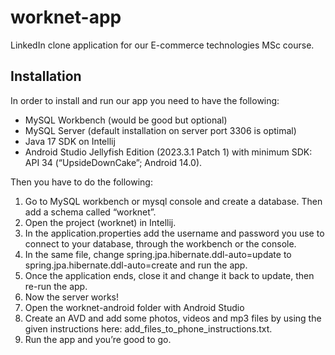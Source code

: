 # worknet-app
LinkedIn clone application for our E-commerce technologies MSc course.

## Installation

In order to install and run our app you need to have the following:
- MySQL Workbench (would be good but optional)
- MySQL Server (default installation on server port 3306 is optimal)
- Java 17 SDK on Intellij
- Android Studio Jellyfish Edition (2023.3.1 Patch 1) with minimum SDK: API 34
(“UpsideDownCake”; Android 14.0).

Then you have to do the following:
1. Go to MySQL workbench or mysql console and create a database. Then add a schema
called “worknet”.
2. Open the project (worknet) in Intellij.
3. In the application.properties add the username and password you use to connect to your
database, through the workbench or the console.
4. In the same file, change spring.jpa.hibernate.ddl-auto=update to spring.jpa.hibernate.ddl-auto=create and run the app.
5. Once the application ends, close it and change it back to update, then re-run the app.
6. Now the server works!
7. Open the worknet-android folder with Android Studio
8. Create an AVD and add some photos, videos and mp3 files by using the given
instructions here: add_files_to_phone_instructions.txt.
9. Run the app and you’re good to go.
